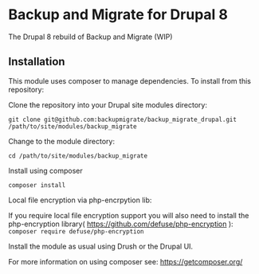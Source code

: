 # Backup and Migrate for Drupal 8

The Drupal 8 rebuild of Backup and Migrate (WIP)

## Installation

This module uses composer to manage dependencies. To install from this repository:

Clone the repository into your Drupal site modules directory:

`git clone git@github.com:backupmigrate/backup_migrate_drupal.git /path/to/site/modules/backup_migrate`

Change to the module directory:

`cd /path/to/site/modules/backup_migrate`

Install using composer

`composer install`

Local file encryption via php-encrpytion lib:

If you require local file encryption support you will also need to install the php-encryption library( https://github.com/defuse/php-encryption ):
`composer require defuse/php-encryption`

Install the module as usual using Drush or the Drupal UI.

For more information on using composer see: https://getcomposer.org/



  